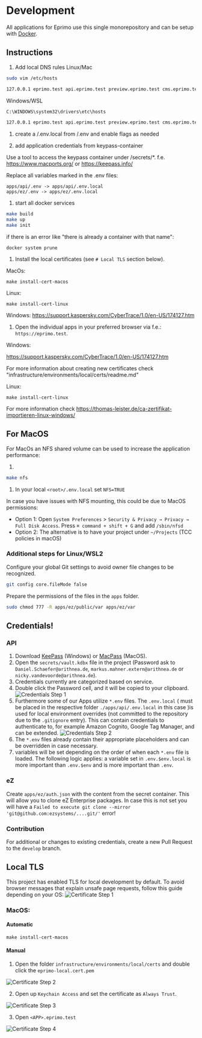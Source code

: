 # Development

All applications for Eprimo use this single monorepository and can be setup with [Docker](docker.md).

## Instructions

1. Add local DNS rules
   Linux/Mac

```zsh
sudo vim /etc/hosts

127.0.0.1 eprimo.test api.eprimo.test preview.eprimo.test cms.eprimo.test storybook.eprimo.test varnish.eprimo.test
```

Windows/WSL

```zsh
C:\WINDOWS\system32\drivers\etc\hosts

127.0.0.1 eprimo.test api.eprimo.test preview.eprimo.test cms.eprimo.test storybook.eprimo.test varnish.eprimo.test
```

1. create a <root>/.env.local from <root>/.env and enable flags as needed

1. add application credentials from keypass-container

Use a tool to access the keypass container under /secrets/\*.
f.e. https://www.macports.org/ or https://keepass.info/

Replace all variables marked in the .env files:

```
apps/api/.env -> apps/api/.env.local
apps/ez/.env -> apps/ez/.env.local
```

1. start all docker services

```zsh
make build
make up
make init
```

if there is an error like "there is already a container with that name":

```
docker system prune
```

1. Install the local certificates (see `# Local TLS` section below).

MacOs:

```
make install-cert-macos
```

Linux:

```
make install-cert-linux
```

Windows:
https://support.kaspersky.com/CyberTrace/1.0/en-US/174127.htm

1. Open the individual apps in your preferred browser via f.e.: `https://eprimo.test`.

Windows:

https://support.kaspersky.com/CyberTrace/1.0/en-US/174127.htm

For more information about creating new certificates check "infrastructure/environments/local/certs/readme.md"

Linux:

`make install-cert-linux`

For more information check https://thomas-leister.de/ca-zertifikat-importieren-linux-windows/

## For MacOS

For MacOs an NFS shared volume can be used to increase the application performance:

1.

```zsh
make nfs
```

1. In your local `<root>/.env.local` set `NFS=TRUE`

In case you have issues with NFS mounting, this could be due to MacOS permissions:

- Option 1: Open `System Preferences` > `Security & Privacy → Privacy → Full Disk Access`. Press `⌘ command + shift + G` and add `/sbin/nfsd`
- Option 2: The alternative is to have your project under `~/Projects` (TCC policies in macOS)

### Additional steps for Linux/WSL2

Configure your global Git settings to avoid owner file changes to be recognized.

```zsh
git config core.fileMode false
```

Prepare the permissions of the files in the `apps` folder.

```zsh
sudo chmod 777 -R apps/ez/public/var apps/ez/var
```

## Credentials!

### API

1. Download [KeePass](https://keepass.info/) (Windows) or [MacPass](https://github.com/MacPass/MacPass) (MacOS).
2. Open the `secrets/vault.kdbx` file in the project (Password ask to `Daniel.Schaefer@arithnea.de`, `markus.mahner.extern@arithnea.de` or `nicky.vandevoorde@arithnea.de`).
3. Credentials currently are categorized based on service.
4. Double click the Password cell, and it will be copied to your clipboard.
   ![Credentials Step 1](images/credentials-step-1.png)
5. Furthermore some of our Apps utilize `*.env` files.
   The `.env.local` ( must be placed in the respective folder `./apps/api/.env.local` in this case )is used for local environment overrides (not committed to the repository due to the `.gitignore` entry).
   This can contain credentials to authenticate to, for example Amazon Cognito, Google Tag Manager, and can be extended.
   ![Credentials Step 2](images/credentials-step-2.png)
6. The `*.env` files already contain their appropriate placeholders and can be overridden in case necessary.
7. variables will be set depending on the order of when each `*.env` file is loaded. The following logic applies: a variable set in `.env.$env.local` is more important than `.env.$env` and is more important than `.env`.

### eZ

Create `apps/ez/auth.json` with the content from the secret container. This will allow you to clone eZ Enterprise packages.
In case this is not set you will have a `Failed to execute git clone --mirror 'git@github.com:ezsystems/....git/'` error!

### Contribution

For additional or changes to existing credentials, create a new Pull Request to the `develop` branch.

## Local TLS

This project has enabled TLS for local development by default. To avoid browser messages that explain unsafe page requests,
follow this guide depending on your OS:
![Certificate Step 1](images/setup-cert-install-step-1.png)

### MacOS:

#### Automatic

`make install-cert-macos`

#### Manual

1. Open the folder `infrastructure/environments/local/certs` and double click the `eprimo-local.cert.pem`

![Certificate Step 2](images/setup-cert-install-step-2.png)

2. Open up `Keychain Access` and set the certificate as `Always Trust`.

![Certificate Step 3](images/setup-cert-install-step-3.png)

3. Open `<APP>.eprimo.test`

![Certificate Step 4](images/setup-cert-install-step-4.png)
